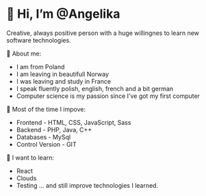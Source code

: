 # 👋 Hi, I’m @Angelika
  Creative, always positive person with a huge willingnes to learn new software technologies.  


:woman: 
About me:
- I am from Poland
- I am leaving in beautifull Norway
- I was leaving and study in France
- I speak fluently polish, english, french and a bit german
- Computer science is my passion since I've got my first computer


:muscle:
Most of the time I impove:
 - Frontend - HTML, CSS, JavaScript, Sass
 - Backend - PHP, Java, C++
 - Databases - MySql
 - Control Version - GIT
 
 :pray:
 I want to learn:
 - React
 - Clouds
 - Testing
... and still improve technologies I learned.
